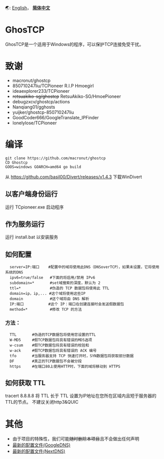 🌏: [English](https://github.com/jonm58/ghostcp/blob/master/README.md)，
[**简体中文**](https://github.com/jonm58/ghostcp/blob/master/README.zh-cn.md)

# GhosTCP
GhosTCP是一个适用于Windows的程序，可以保护TCP连接免受干扰。 

# 致谢
 - macronut/ghostcp
 - 850710247liu/TCPioneer R.I.P Hmoegirl
 - ideaexplorer233/TCPioneer
 - ~~retsuakiko-sg/ghostcp~~ RetsuAkiko-SG/HmoePioneer
 - debugzxcv/ghostcp/actions
 - Nanqiang01/gghosts
 - yuijker/ghostcp-850710247liu
 - GoodCoder666/GoogleTranslate_IPFinder
 - lonelylose/TCPioneer

# 编译
```
git clone https://github.com/macronut/ghostcp
CD Ghostcp
GOOS=windows GOARCH=amd64 go build
```
从 https://github.com/basil00/Divert/releases/v1.4.3 下载WinDivert

## 以客户端身份运行
运行 TCpioneer.exe 启动程序
## 作为服务运行
运行 install.bat 以安装服务

## 如何配置
```
  server=IP:端口    #配置中的域将使用此DNS（DNSoverTCP），如果未设置，它将使用系统的DNS
  ipv6=true/false   #下面的将启用/禁用 IPv6
  subdomain=*       #set域搜索的深度，默认为 2
  ttl=*             #伪造的 TCP 数据包将使用此 TTL
  domain=ip，ip,... #这个域将使用这些IP
  domain            #这个域将由 DNS 解析
  IP:端口           #这个 IP：端口在创建连接时会发送假数据包
  method=*          #修改 TCP 的方法
  ```
### 方法：
```
  TTL       #伪造的TCP数据包将使用您设置的TTL
  W-MD5     #假TCP数据包将具有错误的MD5选项
  w-csum    #假TCP数据包将具有错误的校验和
  w-ack     #假TCP数据包将具有错误的 ACK 编号
  tfo       #当服务器支持 TCP 快速打开时，SYN数据包将获取部分数据
  DF        #真正的TCP数据包不会被分段
  https     #在端口80上使用HTTP时，下面的域将移动到 HTTPS
```
## 如何获取 TTL
tracert 8.8.8.8
将 TTL 长于 TTL 设置为IP地址在您所在区域内且短于服务器的TTL的节点。
不建议关闭http3&QUIC

# 其他
- 由于项目的特殊性，我们可能~~随时删除本项目~~且不会做出任何声明
- [最新的配置文件(GoogleDNS)](https://github.com/jonm58/ghostcp/blob/master/%E5%8F%91%E8%A1%8C%E7%89%88/default.conf(Google_DNS))
- [最新的配置文件(NextDNS)](https://github.com/jonm58/ghostcp/blob/master/%E5%8F%91%E8%A1%8C%E7%89%88/default.conf(NextDNS))

